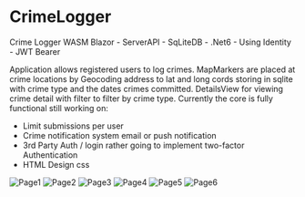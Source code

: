 
# CrimeLogger
Crime Logger WASM Blazor - ServerAPI  - SqLiteDB - .Net6 - Using Identity - JWT Bearer

Application allows registered users to log crimes. MapMarkers are placed at crime locations by Geocoding address to lat and long cords storing in sqlite with crime type and the dates crimes committed. DetailsView for viewing crime detail with filter to filter by crime type.
Currently the core is fully functional still working on:

- Limit submissions per user 
- Crime notification system email or push notification
- 3rd Party Auth / login rather going to implement two-factor Authentication
- HTML Design css


![Page1](https://user-images.githubusercontent.com/85226595/142839705-0ca1c26d-2659-4ef3-bea1-7b09aeee751c.png)
![Page2](https://user-images.githubusercontent.com/85226595/142839713-ec34a701-6a34-42e2-b31a-9adf8c965162.png)
![Page3](https://user-images.githubusercontent.com/85226595/142839715-38dc4c91-bd9e-4481-89f6-cc53ad816f2b.png)
![Page4](https://user-images.githubusercontent.com/85226595/142839718-d164b3aa-47a5-4a4b-8640-7a7c93a76f2d.png)
![Page5](https://user-images.githubusercontent.com/85226595/142839725-a305dfb3-7805-420b-a82d-8d6d090689b6.png)
![Page6](https://user-images.githubusercontent.com/85226595/142839727-49e84819-06d9-4bfe-916e-45907a4eeac2.png)
